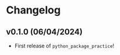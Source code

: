 # Changelog

<!--next-version-placeholder-->

## v0.1.0 (06/04/2024)

- First release of `python_package_practice`!